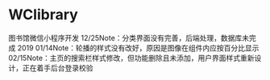 # WClibrary
图书馆微信小程序开发
12/25Note：分类界面没有完善，后端处理，数据库未完成
2019
01/14Note：轮播的样式没有改好，原因是图像在组件内应按百分比显示
02/15Note：主页的搜索栏样式修改，但功能删除且未添加，用户界面样式重新设计，正在着手后台登录校验
